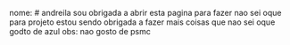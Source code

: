 nome: # andreila
sou obrigada a abrir esta pagina para fazer nao sei oque para projeto
estou sendo obrigada a fazer mais coisas que nao sei oque 
godto de azul obs: nao gosto de psmc

